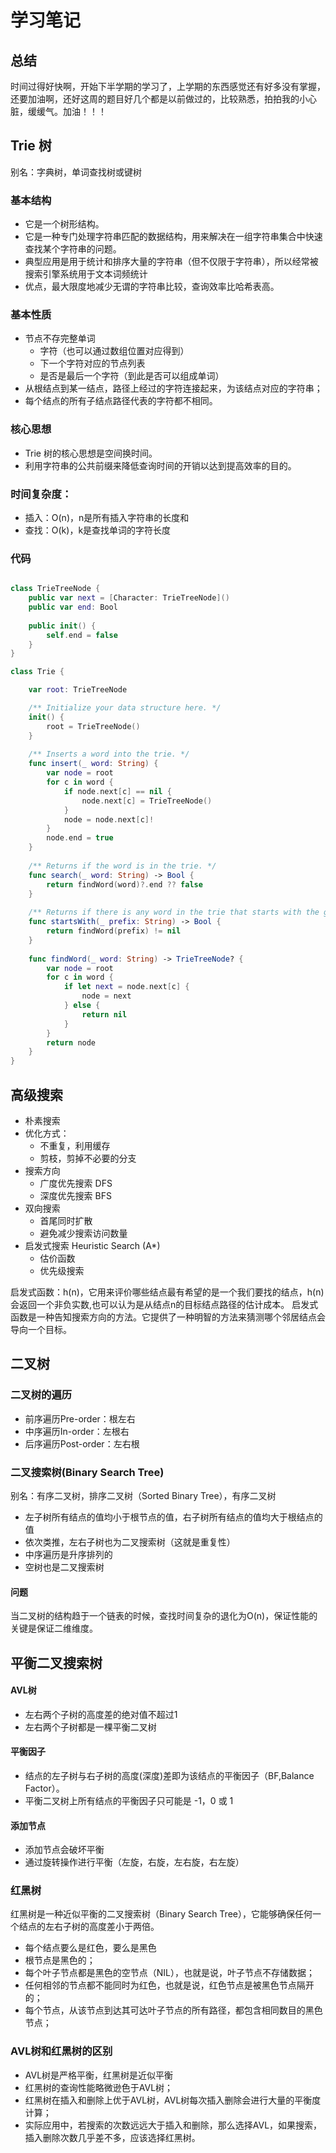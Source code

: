 # 学习笔记

## 总结

时间过得好快啊，开始下半学期的学习了，上学期的东西感觉还有好多没有掌握，还要加油啊，还好这周的题目好几个都是以前做过的，比较熟悉，拍拍我的小心脏，缓缓气。加油！！！

## Trie 树

别名：字典树，单词查找树或键树
### 基本结构
- 它是一个树形结构。
- 它是一种专门处理字符串匹配的数据结构，用来解决在一组字符串集合中快速查找某个字符串的问题。
- 典型应用是用于统计和排序大量的字符串（但不仅限于字符串），所以经常被搜索引擎系统用于文本词频统计
- 优点，最大限度地减少无谓的字符串比较，查询效率比哈希表高。

### 基本性质
- 节点不存完整单词
    - 字符（也可以通过数组位置对应得到）
    - 下一个字符对应的节点列表
    - 是否是最后一个字符（到此是否可以组成单词）
- 从根结点到某一结点，路径上经过的字符连接起来，为该结点对应的字符串； 
- 每个结点的所有子结点路径代表的字符都不相同。

### 核心思想
- Trie 树的核心思想是空间换时间。
- 利用字符串的公共前缀来降低查询时间的开销以达到提高效率的目的。

### 时间复杂度：
- 插入：O(n)，n是所有插入字符串的长度和
- 查找：O(k)，k是查找单词的字符长度

### 代码

``` swift

class TrieTreeNode {
    public var next = [Character: TrieTreeNode]()
    public var end: Bool
    
    public init() {
        self.end = false
    }
}

class Trie {

    var root: TrieTreeNode

    /** Initialize your data structure here. */
    init() {
        root = TrieTreeNode()
    }
    
    /** Inserts a word into the trie. */
    func insert(_ word: String) {
        var node = root
        for c in word {
            if node.next[c] == nil {
                node.next[c] = TrieTreeNode()
            }
            node = node.next[c]!
        }
        node.end = true
    }
    
    /** Returns if the word is in the trie. */
    func search(_ word: String) -> Bool {
        return findWord(word)?.end ?? false
    }
    
    /** Returns if there is any word in the trie that starts with the given prefix. */
    func startsWith(_ prefix: String) -> Bool {
        return findWord(prefix) != nil
    }
    
    func findWord(_ word: String) -> TrieTreeNode? {
        var node = root
        for c in word {
            if let next = node.next[c] {
                node = next
            } else {
                return nil
            }
        }
        return node
    }
}

```

## 高级搜索

- 朴素搜索
- 优化方式：
    - 不重复，利用缓存
    - 剪枝，剪掉不必要的分支
- 搜索方向
    - 广度优先搜索 DFS
    - 深度优先搜索 BFS
- 双向搜索
    - 首尾同时扩散
    - 避免减少搜索访问数量
- 启发式搜索 Heuristic Search (A*)
    - 估价函数 
    - 优先级搜索

启发式函数：h(n)，它用来评价哪些结点最有希望的是一个我们要找的结点，h(n) 会返回一个非负实数,也可以认为是从结点n的目标结点路径的估计成本。
启发式函数是一种告知搜索方向的方法。它提供了一种明智的方法来猜测哪个邻居结点会导向一个目标。

## 二叉树

### 二叉树的遍历
- 前序遍历Pre-order：根左右
- 中序遍历In-order：左根右
- 后序遍历Post-order：左右根

### 二叉搜索树(Binary Search Tree)
别名：有序二叉树，排序二叉树（Sorted Binary Tree），有序二叉树
- 左子树所有结点的值均小于根节点的值，右子树所有结点的值均大于根结点的值
- 依次类推，左右子树也为二叉搜索树（这就是重复性）
- 中序遍历是升序排列的
- 空树也是二叉搜索树

#### 问题
当二叉树的结构趋于一个链表的时候，查找时间复杂的退化为O(n)，保证性能的关键是保证二维维度。

## 平衡二叉搜索树

#### AVL树

- 左右两个子树的高度差的绝对值不超过1
- 左右两个子树都是一棵平衡二叉树

#### 平衡因子
- 结点的左子树与右子树的高度(深度)差即为该结点的平衡因子（BF,Balance Factor）。
- 平衡二叉树上所有结点的平衡因子只可能是 -1，0 或 1

#### 添加节点
- 添加节点会破坏平衡
- 通过旋转操作进行平衡（左旋，右旋，左右旋，右左旋）

### 红黑树

红黑树是一种近似平衡的二叉搜索树（Binary Search Tree），它能够确保任何一
个结点的左右子树的高度差小于两倍。

- 每个结点要么是红色，要么是黑色
- 根节点是黑色的；
- 每个叶子节点都是黑色的空节点（NIL），也就是说，叶子节点不存储数据；
- 任何相邻的节点都不能同时为红色，也就是说，红色节点是被黑色节点隔开的；
- 每个节点，从该节点到达其可达叶子节点的所有路径，都包含相同数目的黑色节点；

### AVL树和红黑树的区别
- AVL树是严格平衡，红黑树是近似平衡
- 红黑树的查询性能略微逊色于AVL树；
- 红黑树在插入和删除上优于AVL树，AVL树每次插入删除会进行大量的平衡度计算；
- 实际应用中，若搜索的次数远远大于插入和删除，那么选择AVL，如果搜索，插入删除次数几乎差不多，应该选择红黑树。
